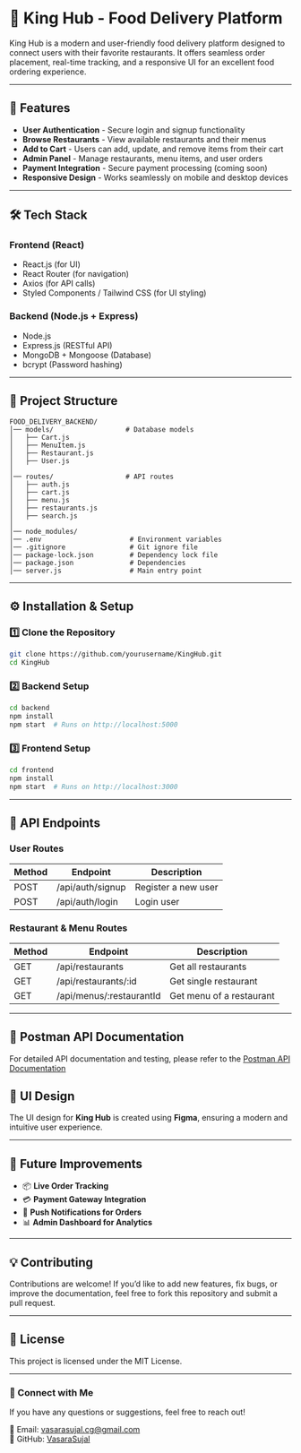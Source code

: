 # 🏰 King Hub - Food Delivery Platform  

King Hub is a modern and user-friendly food delivery platform designed to connect users with their favorite restaurants. It offers seamless order placement, real-time tracking, and a responsive UI for an excellent food ordering experience.

---

## 🚀 Features  

- **User Authentication** - Secure login and signup functionality  
- **Browse Restaurants** - View available restaurants and their menus  
- **Add to Cart** - Users can add, update, and remove items from their cart   
- **Admin Panel** - Manage restaurants, menu items, and user orders  
- **Payment Integration** - Secure payment processing (coming soon)  
- **Responsive Design** - Works seamlessly on mobile and desktop devices  

---

## 🛠 Tech Stack  

### Frontend (React)  
- React.js (for UI)  
- React Router (for navigation)  
- Axios (for API calls)  
- Styled Components / Tailwind CSS (for UI styling)  

### Backend (Node.js + Express)  
- Node.js  
- Express.js (RESTful API)  
- MongoDB + Mongoose (Database)  
- bcrypt (Password hashing)  

---

## 📂 Project Structure  

```
FOOD_DELIVERY_BACKEND/
│── models/                  # Database models
│   ├── Cart.js
│   ├── MenuItem.js
│   ├── Restaurant.js
│   ├── User.js
│
│── routes/                  # API routes
│   ├── auth.js
│   ├── cart.js
│   ├── menu.js
│   ├── restaurants.js
│   ├── search.js
│
│── node_modules/
│── .env                      # Environment variables
│── .gitignore                # Git ignore file
│── package-lock.json         # Dependency lock file
│── package.json              # Dependencies
│── server.js                 # Main entry point
```

---

## ⚙️ Installation & Setup  

### 1️⃣ Clone the Repository  
```sh
git clone https://github.com/yourusername/KingHub.git
cd KingHub
```

### 2️⃣ Backend Setup  
```sh
cd backend
npm install
npm start  # Runs on http://localhost:5000
```

### 3️⃣ Frontend Setup  
```sh
cd frontend
npm install
npm start  # Runs on http://localhost:3000
```

---

## 📡 API Endpoints  

### **User Routes**
| Method | Endpoint        | Description                  |
|--------|----------------|------------------------------|
| POST   | /api/auth/signup | Register a new user       |
| POST   | /api/auth/login  | Login user                |

### **Restaurant & Menu Routes**
| Method | Endpoint                 | Description               |
|--------|---------------------------|---------------------------|
| GET    | /api/restaurants          | Get all restaurants       |
| GET    | /api/restaurants/:id      | Get single restaurant     |
| GET    | /api/menus/:restaurantId  | Get menu of a restaurant  |

---

## 📑 Postman API Documentation

For detailed API documentation and testing, please refer to the [Postman API Documentation](https://documenter.getpostman.com/view/39215245/2sAYQfDouP)

## 🎨 UI Design  

The UI design for **King Hub** is created using **Figma**, ensuring a modern and intuitive user experience.

---

## 🚀 Future Improvements  
- 📦 **Live Order Tracking**  
- 💳 **Payment Gateway Integration**  
- 🔔 **Push Notifications for Orders**  
- 📊 **Admin Dashboard for Analytics**  

---

## 💡 Contributing  

Contributions are welcome! If you’d like to add new features, fix bugs, or improve the documentation, feel free to fork this repository and submit a pull request.

---

## 📜 License  

This project is licensed under the MIT License.  

---

### 🔗 Connect with Me  
If you have any questions or suggestions, feel free to reach out!  

📧 Email: vasarasujal.cg@gmail.com  
🐙 GitHub: [VasaraSujal](https://github.com/VasaraSujal)  
